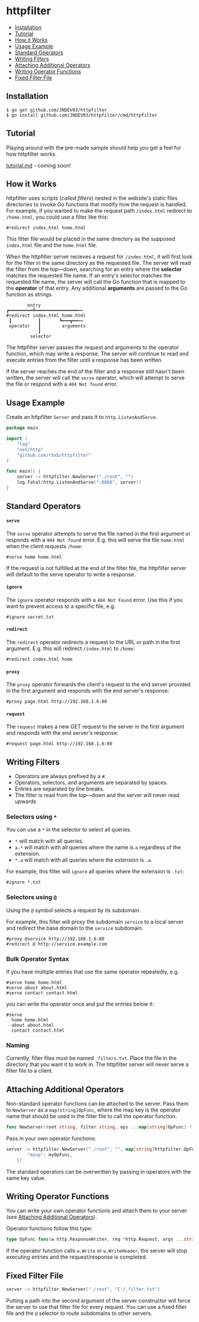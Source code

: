 # httpfilter

 - [Installation](#Installation)
 - [Tutorial](#Tutorial)
 - [How it Works](#How-it-Works)
 - [Usage Example](#Usage-Example)
 - [Standard Operators](#Standard-Operators)
 - [Writing Filters](#Writing-Filters)
 - [Attaching Additional Operators](#Attaching-Additional-Operators)
 - [Writing Operator Functions](#Writing-Operator-Functions)
 - [Fixed Filter File](#Fixed-Filter-File)

## Installation

```shell
$ go get github.com/JNDEV03/httpfilter
$ go install github.com/JNDEV03/httpfilter/cmd/httpfilter
```

## Tutorial

Playing around with the pre-made sample should help you get a feel for how httpfilter works.

[tutorial.md](./tutorial.md) - coming soon!

## How it Works

httpfilter uses scripts (*called filters*) nested in the website's static files directories to invoke Go functions that modify how the request is handled. For example, if you wanted to make the request path `/index.html` redirect to `/home.html`, you could use a filter like this:
```
#redirect index.html home.html
```
This filter file would be placed in the same directory as the supposed `index.html` file and the `home.html` file.

When the httpfilter server recieves a request for `/index.html`, it will first look for the filter in the same directory as the requested file. The server will read the filter from the top—down, searching for an entry where the **selector** matches the requested file name. If an entry's selector matches the requested file name, the server will call the Go function that is mapped to the **operator** of that entry. Any additional **arguments** are passed to the Go function as strings.

```
        entry
┏━━━━━━━━━┻━━━━━━━━━━━━━━━━╍┅
#redirect index.html home.html
 ┃          ┃       ┗━━━┳━━╍┅
 operator   ┃        arguments
            ┃
         selector
```

The httpfilter server passes the request and arguments to the operator function, which may write a response. The server will continue to read and execute entries from the filter until a response has been written.

If the server reaches the end of the filter and a response still hasn't been written, the server will call the `serve` operator, which will attempt to serve the file or respond with a `404 Not found` error.

## Usage Example

Create an httpfilter `Server` and pass it to `http.ListenAndServe`.

```go
package main

import (
	"log"
	"net/http"
	"github.com/rbxb/httpfilter"
)

func main() {
	server := httpfilter.NewServer("./root", "")
	log.Fatal(http.ListenAndServe(":8080", server))
}
```

## Standard Operators

#### `serve`

The `serve` operator attempts to serve the file named in the first argument or responds with a `404 Not found` error. E.g. this will serve the file `home.html` when the client requests `/home`:  
```
#serve home home.html
```
If the request is not fulfilled at the end of the filter file, the httpfilter server will default to the serve operator to write a response.


#### `ignore`

The `ignore` operator responds with a `404 Not Found` error. Use this if you want to prevent access to a specific file, e.g.
```
#ignore secret.txt
```

#### `redirect`

The `redirect` operator redirects a request to the URL or path in the first argument. E.g. this will redirect `/index.html` to `/home`:
```
#redirect index.html home
```

#### `proxy`

The `proxy` operator forwards the client's request to the end server provided in the first argument and responds with the end server's response:
```
#proxy page.html http://192.168.1.6:80
```

#### `request`

The `request` makes a new GET request to the server in the first argument and responds with the end server's response:
```
#request page.html http://192.168.1.6:80
```

## Writing Filters

 - Operators are always prefixed by a `#`.
 - Operators, selectors, and arguments are separated by spaces.
 - Entries are separated by line breaks.
 - The filter is read from the top—down and the server will never read upwards

### Selectors using `*`

You can use a `*` in the selector to select all queries.
 - `*` will match with all queries.
 - `a.*` will match with all queries where the name is `a` regardless of the extension.
 - `*.a` will match with all queries where the extension is `.a`.

For example, this filter will `ignore` all queries where the extension is `.txt`:
```
#ignore *.txt
```

### Selectors using `@`

Using the `@` symbol selects a request by its subdomain.   

For example, this filter will proxy the subdomain `service` to a local server and redirect the base domain to the `service` subdomain.
```
#proxy @service http://192.168.1.6:80
#redirect @ http://service.example.com
```

### Bulk Operator Syntax

If you have multiple entries that use the same operator repeatedly, e.g.
```
#serve home home.html
#serve about about.html
#serve contact contact.html
```
you can write the operator once and put the entries below it:
```
#serve
  home home.html
  about about.html
  contact contact.html
```

### Naming

Currently, filter files must be named `_filters.txt`.
Place the file in the directory that you want it to work in.
The httpfilter server will never serve a filter file to a client.

## Attaching Additional Operators

Non-standard operator functions can be attached to the server.
Pass them to `NewServer` as a `map[string]OpFunc`, where the map key is the operator name that should be used in the filter file to call the operator function.
```go
func NewServer(root string, filter string, ops ...map[string]OpFunc) * Server
```
Pass in your own operator functions:
```go
server := httpfilter.NewServer("./root", "", map[string]httpfilter.OpFunc{
		"myop": myOpFunc,
	})
```
The standard operators can be overwritten by passing in operators with the same key value.

## Writing Operator Functions

You can write your own operator functions and attach them to your server (see [Attaching Additional Operators](#Attaching-Additional-Operators)).

Operator functions follow this type:
```go
type OpFunc func(w http.ResponseWriter, req *http.Request, args ...string)
```

If the operator function calls `w.Write` or `w.WriteHeader`, the server will stop executing entries and the request/response is completed.

## Fixed Filter File

```go
server := httpfilter.NewServer("./root", "C:/_filter.txt")
```

Putting a path into the second argument of the server constructor will force the server to use that filter file for every request. You can use a fixed filter file and the `@` selector to route subdomains to other servers.
